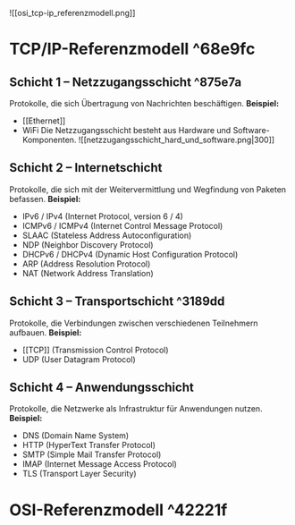 ![[osi_tcp-ip_referenzmodell.png]]

# TCP/IP-Referenzmodell ^68e9fc

## Schicht 1 – Netzzugangsschicht ^875e7a

Protokolle, die sich Übertragung von Nachrichten beschäftigen.
**Beispiel:**
- [[Ethernet]]
- WiFi
Die Netzzugangsschicht besteht aus Hardware und Software-Komponenten. 
![[netzzugangsschicht_hard_und_software.png|300]]

## Schicht 2 – Internetschicht
Protokolle, die sich mit der Weitervermittlung und Wegfindung von Paketen befassen.
**Beispiel:**
- IPv6 / IPv4 (Internet Protocol, version 6 / 4)
- ICMPv6 / ICMPv4 (Internet Control Message Protocol)
- SLAAC (Stateless Address Autoconfiguration)
- NDP (Neighbor Discovery Protocol)
- DHCPv6 / DHCPv4 (Dynamic Host Configuration Protocol)
- ARP (Address Resolution Protocol)
- NAT (Network Address Translation)

## Schicht 3 – Transportschicht ^3189dd
Protokolle, die Verbindungen zwischen verschiedenen Teilnehmern aufbauen.
**Beispiel:**
- [[TCP]] (Transmission Control Protocol)
- UDP (User Datagram Protocol)

## Schicht 4 – Anwendungsschicht
Protokolle, die Netzwerke als Infrastruktur für Anwendungen nutzen.
**Beispiel:**
- DNS (Domain Name System)
- HTTP (HyperText Transfer Protocol)
- SMTP (Simple Mail Transfer Protocol)
- IMAP (Internet Message Access Protocol)
- TLS (Transport Layer Security)

# OSI-Referenzmodell ^42221f

